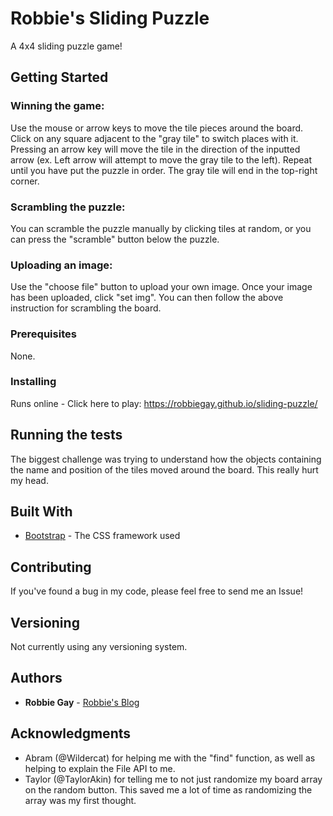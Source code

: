 # Robbie's Sliding Puzzle

A 4x4 sliding puzzle game!

## Getting Started

### Winning the game:
Use the mouse or arrow keys to move the tile pieces around the board. Click on any square adjacent 
to the "gray tile" to switch places with it. Pressing an arrow key will move the tile in the direction of the inputted arrow (ex. Left arrow will attempt to move the gray tile to the left). Repeat until you have put the puzzle in order. 
The gray tile will end in the top-right corner.

### Scrambling the puzzle:
You can scramble the puzzle manually by clicking tiles at random, or you can press the "scramble" button below the puzzle.

### Uploading an image:
Use the "choose file" button to upload your own image. Once your image has been uploaded, click "set img". You can then follow 
the above instruction for scrambling the board.

### Prerequisites

None.

### Installing

Runs online - Click here to play: https://robbiegay.github.io/sliding-puzzle/

## Running the tests

The biggest challenge was trying to understand how the objects containing the name and position of the tiles 
moved around the board. This really hurt my head. 

## Built With

* [Bootstrap](https://getbootstrap.com) - The CSS framework used

## Contributing

If you've found a bug in my code, please feel free to send me an Issue!

## Versioning

Not currently using any versioning system.

## Authors

* **Robbie Gay** - [Robbie's Blog](https://robbiegay.github.io)

## Acknowledgments

* Abram (@Wildercat) for helping me with the "find" function, as well as helping to explain the File API to me.
* Taylor (@TaylorAkin) for telling me to not just randomize my board array on the random button. This saved me a lot of time as randomizing the array was my first thought.